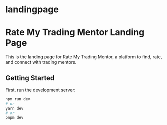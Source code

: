 # landingpage
# Rate My Trading Mentor Landing Page

This is the landing page for Rate My Trading Mentor, a platform to find, rate, and connect with trading mentors.

## Getting Started

First, run the development server:

```bash
npm run dev
# or
yarn dev
# or
pnpm dev
